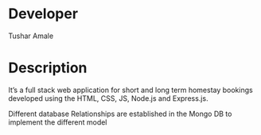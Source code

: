 # Developer
Tushar Amale


# Description

It’s a full stack web application for short and long term homestay bookings 
developed using the HTML, CSS, JS, Node.js and Express.js.

Different database Relationships are established in the Mongo DB to implement the different model
